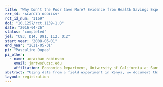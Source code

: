 ```yaml
---
title: "Why Don’t the Poor Save More? Evidence from Health Savings Experiments"
rct_id: "AEARCTR-0001169"
rct_id_num: "1169"
doi: "10.1257/rct.1169-1.0"
date: "2016-04-26"
status: "completed"
jel: "C93, D14, D91, I12, O12"
start_year: "2008-05-01"
end_year: "2011-05-31"
pi: "Pascaline Dupas"
pi_other:
  - name: Jonathan Robinson
    email: jmrtwo@ucsc.edu
    affiliation: Economics Department, University of California at Santa Cruz
abstract: "Using data from a field experiment in Kenya, we document that providing individuals with simple informal savings technologies can substantially increase investment in preventative health and reduce vulnerability to health shocks. Simply providing a safe place to keep money was sufficient to increase health savings by 66 percent. Adding an earmarking feature was only helpful when funds were put toward emergencies, or for individuals that are frequently taxed by friends and relatives. Group-based savings and credit schemes had very large effects."
layout: registration
---
```


